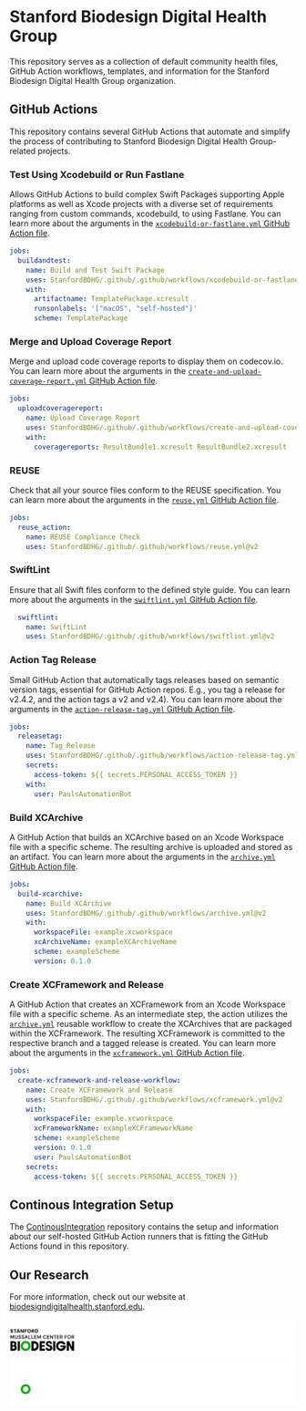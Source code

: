 <!--

This source file is part of the Stanford Biodesign Digital Health Group open-source organization

SPDX-FileCopyrightText: 2022 Stanford University and the project authors (see CONTRIBUTORS.md)

SPDX-License-Identifier: MIT

-->

# Stanford Biodesign Digital Health Group

This repository serves as a collection of default community health files, GitHub Action workflows, templates, and information for the Stanford Biodesign Digital Health Group organization.


## GitHub Actions

This repository contains several GitHub Actions that automate and simplify the process of contributing to Stanford Biodesign Digital Health Group-related projects.


### Test Using Xcodebuild or Run Fastlane

Allows GitHub Actions to build complex Swift Packages supporting Apple platforms as well as Xcode projects with a diverse set of requirements ranging from custom commands, xcodebuild, to using Fastlane.
You can learn more about the arguments in the [`xcodebuild-or-fastlane.yml` GitHub Action file](https://github.com/StanfordBDHG/.github/blob/main/.github/workflows/xcodebuild-or-fastlane.yml).

```yml
jobs:
  buildandtest:
    name: Build and Test Swift Package
    uses: StanfordBDHG/.github/.github/workflows/xcodebuild-or-fastlane.yml@v2
    with:
      artifactname: TemplatePackage.xcresult
      runsonlabels: '["macOS", "self-hosted"]'
      scheme: TemplatePackage
```

### Merge and Upload Coverage Report

Merge and upload code coverage reports to display them on codecov.io.
You can learn more about the arguments in the [`create-and-upload-coverage-report.yml` GitHub Action file](https://github.com/StanfordBDHG/.github/blob/main/.github/workflows/create-and-upload-coverage-report.yml).

```yml
jobs:
  uploadcoveragereport:
    name: Upload Coverage Report
    uses: StanfordBDHG/.github/.github/workflows/create-and-upload-coverage-report.yml@v2
    with:
      coveragereports: ResultBundle1.xcresult ResultBundle2.xcresult
```

### REUSE

Check that all your source files conform to the REUSE specification.
You can learn more about the arguments in the [`reuse.yml` GitHub Action file](https://github.com/StanfordBDHG/.github/blob/main/.github/workflows/reuse.yml).

```yml
jobs:
  reuse_action:
    name: REUSE Compliance Check
    uses: StanfordBDHG/.github/.github/workflows/reuse.yml@v2
```

### SwiftLint

Ensure that all Swift files conform to the defined style guide.
You can learn more about the arguments in the [`swiftlint.yml` GitHub Action file](https://github.com/StanfordBDHG/.github/blob/main/.github/workflows/swiftlint.yml).

```yml
  swiftlint:
    name: SwiftLint
    uses: StanfordBDHG/.github/.github/workflows/swiftlint.yml@v2
```

### Action Tag Release

Small GitHub Action that automatically tags releases based on semantic version tags, essential for GitHub Action repos. E.g., you tag a release for v2.4.2, and the action tags a v2 and v2.4). You can learn more about the arguments in the [`action-release-tag.yml` GitHub Action file](https://github.com/StanfordBDHG/.github/blob/main/.github/workflows/action-release-tag.yml).

```yml
jobs:
  releasetag:
    name: Tag Release
    uses: StanfordBDHG/.github/.github/workflows/action-release-tag.yml@v2
    secrets:
      access-token: ${{ secrets.PERSONAL_ACCESS_TOKEN }}
    with:
      user: PaulsAutomationBot
```

### Build XCArchive

A GitHub Action that builds an XCArchive based on an Xcode Workspace file with a specific scheme. The resulting archive is uploaded and stored as an artifact.
You can learn more about the arguments in the [`archive.yml` GitHub Action file](https://github.com/StanfordBDHG/.github/blob/main/.github/workflows/archive.yml).

```yml
jobs:
  build-xcarchive:
    name: Build XCArchive
    uses: StanfordBDHG/.github/.github/workflows/archive.yml@v2
    with:
      workspaceFile: example.xcworkspace
      xcArchiveName: exampleXCArchiveName
      scheme: exampleScheme
      version: 0.1.0
```

### Create XCFramework and Release

A GitHub Action that creates an XCFramework from an Xcode Workspace file with a specific scheme. As an intermediate step, the action utilizes the [`archive.yml`](https://github.com/StanfordBDHG/.github/blob/main/.github/workflows/archive.yml) reusable workflow to create the XCArchives that are packaged within the XCFramework. The resulting XCFramework is committed to the respective branch and a tagged release is created.
You can learn more about the arguments in the [`xcframework.yml` GitHub Action file](https://github.com/StanfordBDHG/.github/blob/main/.github/workflows/xcframework.yml).

```yml
jobs:
  create-xcframework-and-release-workflow:
    name: Create XCFramework and Release
    uses: StanfordBDHG/.github/.github/workflows/xcframework.yml@v2
    with:
      workspaceFile: example.xcworkspace
      xcFrameworkName: exampleXCFrameworkName
      scheme: exampleScheme
      version: 0.1.0
      user: PaulsAutomationBot
    secrets:
      access-token: ${{ secrets.PERSONAL_ACCESS_TOKEN }}
```

## Continous Integration Setup

The [ContinousIntegration](https://github.com/StanfordBDHG/ContinousIntegration) repository contains the setup and information about our self-hosted GitHub Action runners that is fitting the GitHub Actions found in this repository.


## Our Research

For more information, check out our website at [biodesigndigitalhealth.stanford.edu](https://biodesigndigitalhealth.stanford.edu).

![Stanford Byers Center for Biodesign Logo](https://raw.githubusercontent.com/StanfordBDHG/.github/main/assets/biodesign-footer-light.png#gh-light-mode-only)
![Stanford Byers Center for Biodesign Logo](https://raw.githubusercontent.com/StanfordBDHG/.github/main/assets/biodesign-footer-dark.png#gh-dark-mode-only)

